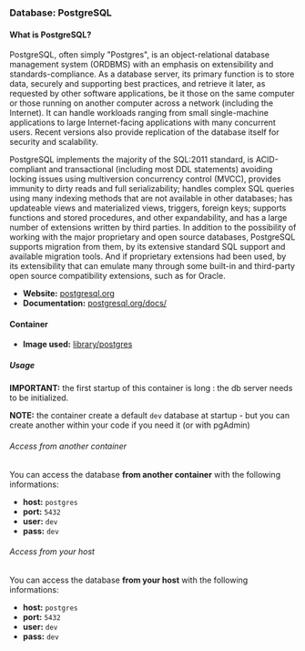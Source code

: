 ### Database: PostgreSQL

#### What is PostgreSQL?

PostgreSQL, often simply "Postgres", is an object-relational database management system (ORDBMS) with an emphasis on extensibility and standards-compliance. As a database server, its primary function is to store data, securely and supporting best practices, and retrieve it later, as requested by other software applications, be it those on the same computer or those running on another computer across a network (including the Internet). It can handle workloads ranging from small single-machine applications to large Internet-facing applications with many concurrent users. Recent versions also provide replication of the database itself for security and scalability.

PostgreSQL implements the majority of the SQL:2011 standard, is ACID-compliant and transactional (including most DDL statements) avoiding locking issues using multiversion concurrency control (MVCC), provides immunity to dirty reads and full serializability; handles complex SQL queries using many indexing methods that are not available in other databases; has updateable views and materialized views, triggers, foreign keys; supports functions and stored procedures, and other expandability, and has a large number of extensions written by third parties. In addition to the possibility of working with the major proprietary and open source databases, PostgreSQL supports migration from them, by its extensive standard SQL support and available migration tools. And if proprietary extensions had been used, by its extensibility that can emulate many through some built-in and third-party open source compatibility extensions, such as for Oracle.

* **Website:** [postgresql.org](https://www.postgresql.org/)
* **Documentation:** [postgresql.org/docs/](https://www.postgresql.org/docs/)

#### Container

* **Image used:** [library/postgres](https://hub.docker.com/_/postgres/)

##### Usage

**IMPORTANT:** the first startup of this container is long : the db server needs to be initialized.

**NOTE:** the container create a default `dev` database at startup - but you can create another within your code if you need it (or with pgAdmin)

###### Access from another container

You can access the database **from another container** with the following informations:

* **host:** `postgres`
* **port:** `5432`
* **user:** `dev`
* **pass:** `dev`

###### Access from your host

You can access the database  **from your host** with the following informations:

* **host:** `postgres`
* **port:** `5432`
* **user:** `dev`
* **pass:** `dev`

